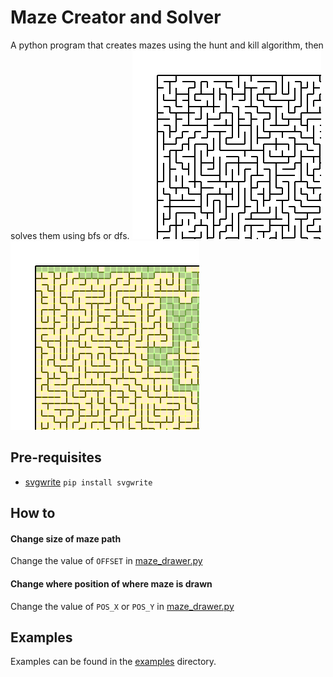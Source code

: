 # Maze Creator and Solver
A python program that creates mazes using the hunt and kill algorithm, then solves them using bfs or dfs.
<img src="https://raw.githubusercontent.com/cgr28/maze-creator-and-solver/main/examples/no_path_30.svg" alt="example">
<img src="https://raw.githubusercontent.com/cgr28/maze-creator-and-solver/main/examples/bfs_30.svg" alt="example">
## Pre-requisites
- [svgwrite](https://github.com/mozman/svgwrite) ```pip install svgwrite```
## How to
#### Change size of maze path
Change the value of ```OFFSET``` in [maze_drawer.py](https://github.com/cgr28/maze-creator-and-solver/blob/main/maze_drawer.py)
#### Change where position of where maze is drawn
Change the value of ```POS_X``` or ```POS_Y``` in [maze_drawer.py](https://github.com/cgr28/maze-creator-and-solver/blob/main/maze_drawer.py)
## Examples
Examples can be found in the [examples](https://github.com/cgr28/maze-creator-and-solver/tree/main/examples) directory.